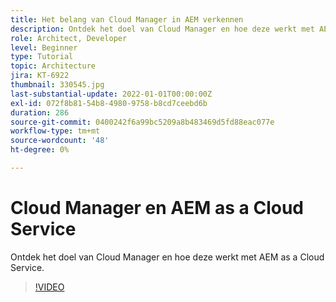```yaml
---
title: Het belang van Cloud Manager in AEM verkennen
description: Ontdek het doel van Cloud Manager en hoe deze werkt met AEM as a Cloud Service.
role: Architect, Developer
level: Beginner
type: Tutorial
topic: Architecture
jira: KT-6922
thumbnail: 330545.jpg
last-substantial-update: 2022-01-01T00:00:00Z
exl-id: 072f8b81-54b8-4980-9758-b8cd7ceebd6b
duration: 286
source-git-commit: 0400242f6a99bc5209a8b483469d5fd88eac077e
workflow-type: tm+mt
source-wordcount: '48'
ht-degree: 0%

---
```


# Cloud Manager en AEM as a Cloud Service

Ontdek het doel van Cloud Manager en hoe deze werkt met AEM as a Cloud Service.

>[!VIDEO](https://video.tv.adobe.com/v/330545?quality=12&learn=on)
